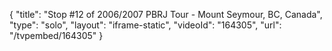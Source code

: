{
    "title": "Stop #12 of 2006\/2007 PBRJ Tour - Mount Seymour, BC, Canada",
    "type": "solo",
    "layout": "iframe-static",
    "videoId": "164305",
    "url": "\/tvpembed\/164305"
}